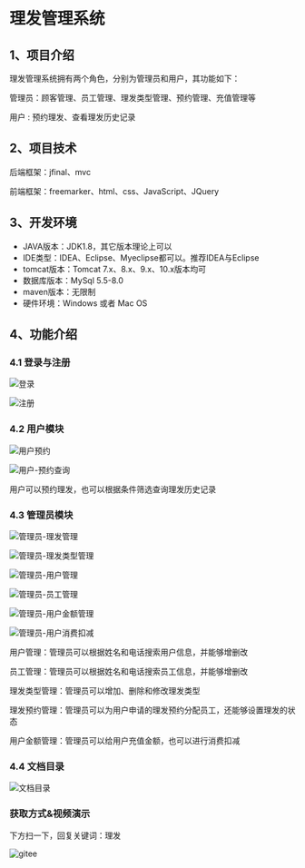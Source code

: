 # 理发管理系统

## 1、项目介绍

理发管理系统拥有两个角色，分别为管理员和用户，其功能如下：

管理员：顾客管理、员工管理、理发类型管理、预约管理、充值管理等

用户 : 预约理发、查看理发历史记录


## 2、项目技术

后端框架：jfinal、mvc

前端框架：freemarker、html、css、JavaScript、JQuery

## 3、开发环境

- JAVA版本：JDK1.8，其它版本理论上可以
- IDE类型：IDEA、Eclipse、Myeclipse都可以。推荐IDEA与Eclipse
- tomcat版本：Tomcat 7.x、8.x、9.x、10.x版本均可
- 数据库版本：MySql 5.5-8.0
- maven版本：无限制
- 硬件环境：Windows 或者 Mac OS


## 4、功能介绍

### 4.1 登录与注册

![登录](https://project-images-1256969109.cos.ap-chongqing.myqcloud.com/Typora-Images/202205292021379.jpg)

![注册](https://project-images-1256969109.cos.ap-chongqing.myqcloud.com/Typora-Images/202205292021476.jpg)

### 4.2 用户模块

![用户预约](https://project-images-1256969109.cos.ap-chongqing.myqcloud.com/Typora-Images/202205292021339.jpg)

![用户-预约查询](https://project-images-1256969109.cos.ap-chongqing.myqcloud.com/Typora-Images/202205292021609.jpg)

用户可以预约理发，也可以根据条件筛选查询理发历史记录


### 4.3 管理员模块

![管理员-理发管理](https://project-images-1256969109.cos.ap-chongqing.myqcloud.com/Typora-Images/202205292022623.jpg)

![管理员-理发类型管理](https://project-images-1256969109.cos.ap-chongqing.myqcloud.com/Typora-Images/202205292023520.jpg)

![管理员-用户管理](https://project-images-1256969109.cos.ap-chongqing.myqcloud.com/Typora-Images/202205292023671.jpg)

![管理员-员工管理](https://project-images-1256969109.cos.ap-chongqing.myqcloud.com/Typora-Images/202205292023559.jpg)

![管理员-用户金额管理](https://project-images-1256969109.cos.ap-chongqing.myqcloud.com/Typora-Images/202205292023679.jpg)

![管理员-用户消费扣减](https://project-images-1256969109.cos.ap-chongqing.myqcloud.com/Typora-Images/202205292023340.jpg)

用户管理：管理员可以根据姓名和电话搜索用户信息，并能够增删改

员工管理：管理员可以根据姓名和电话搜索员工信息，并能够增删改

理发类型管理：管理员可以增加、删除和修改理发类型

理发预约管理：管理员可以为用户申请的理发预约分配员工，还能够设置理发的状态

用户金额管理：管理员可以给用户充值金额，也可以进行消费扣减

### 4.4 文档目录

![文档目录](https://project-images-1256969109.cos.ap-chongqing.myqcloud.com/Typora-Images/202208152132297.jpg)

### 获取方式&视频演示

下方扫一下，回复关键词：理发

![gitee](https://project-images-1256969109.cos.ap-chongqing.myqcloud.com/Typora-Images/202309291447341.png)
